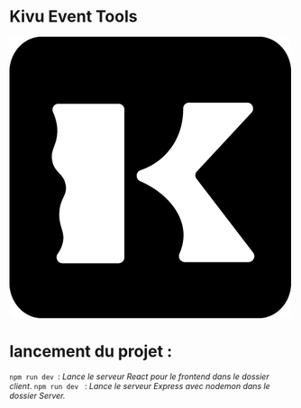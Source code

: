 # Kivu Event Tools

<img src="./client/src/assets/logo.png">

# lancement du projet :
`npm run dev `: _Lance le serveur React pour le frontend dans le dossier client_.
`npm run dev ` : _Lance le serveur Express avec nodemon dans le dossier Server._
